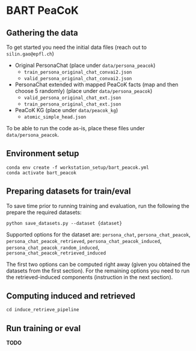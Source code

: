 # BART PeaCoK

## Gathering the data
To get started you need the initial data files (reach out to `silin.gao@epfl.ch`)

* Original PersonaChat (place under `data/persona_peacok`)
  * `train_persona_original_chat_convai2.json`
  * `valid_persona_original_chat_convai2.json`
* PersonaChat extended with mapped PeaCoK facts (map and then choose 5 randomly) (place under `data/persona_peacok`)
  * `valid_persona_original_chat_ext.json`
  * `train_persona_original_chat_ext.json`
* PeaCoK KG (place under `data/peacok_kg`)
  * `atomic_simple_head.json`

To be able to run the code as-is, place these files under `data/persona_peacok`.

## Environment setup

```
conda env create -f workstation_setup/bart_peacok.yml
conda activate bart_peacok
```

## Preparing datasets for train/eval

To save time prior to running training and evaluation, run the following the prepare the required datasets:

``python save_datasets.py --dataset {dataset}``

Supported options for the dataset are: 
``persona_chat``, 
``persona_chat_peacok``, 
``persona_chat_peacok_retrieved``, ``persona_chat_peacok_induced``, 
``persona_chat_peacok_random_induced``, ``persona_chat_peacok_retrieved_induced``

The first two options can be computed right away (given you obtained the datasets from the first section). For the remaining options you need to run the retrieved-induced components (instruction in the next section).

## Computing induced and retrieved

```
cd induce_retrieve_pipeline

```

## Run training or eval
**TODO**
